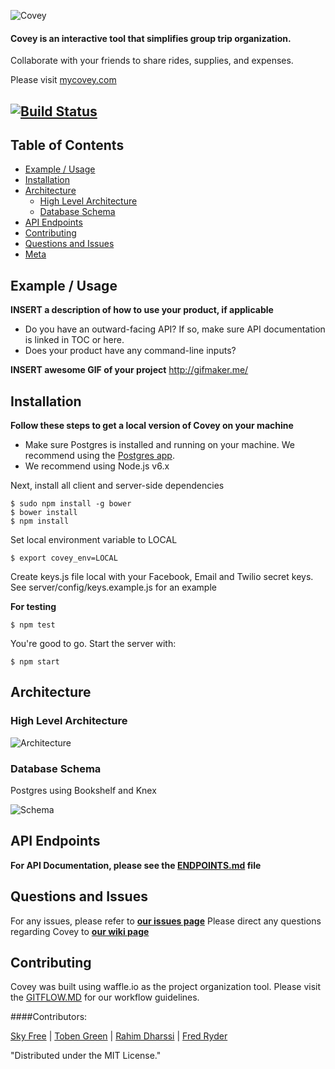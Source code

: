 ![Covey](https://raw.githubusercontent.com/teamcovey/covey/master/client/styles/assets/coveyLogo-blue-white-04-01.png)

#### Covey is an interactive tool that simplifies group trip organization.
Collaborate with your friends to share rides, supplies, and expenses.

Please visit [mycovey.com](http://mycovey.com)

[![Build Status](https://travis-ci.org/teamcovey/covey.svg?branch=master)](https://travis-ci.org/teamcovey/covey)
--------------------


## Table of Contents 
- [Example / Usage](#example--usage)
- [Installation](#installation)
- [Architecture](#architecture)
  - [High Level Architecture](#high-level-architecture)
  - [Database Schema](#database-schema)
- [API Endpoints](#api)
- [Contributing](#contributing)
- [Questions and Issues](#questions-and-issues)
- [Meta](#meta)

## Example / Usage
**INSERT a description of how to use your product, if applicable**
* Do you have an outward-facing API? If so, make sure API documentation is linked in TOC or here.
* Does your product have any command-line inputs?

**INSERT awesome GIF of your project**
http://gifmaker.me/

## Installation
**Follow these steps to get a local version of Covey on your machine**

* Make sure Postgres is installed and running on your machine. We recommend using the [Postgres app](http://postgresapp.com/). 
* We recommend using Node.js v6.x

Next, install all client and server-side dependencies
```
$ sudo npm install -g bower
$ bower install
$ npm install
```

Set local environment variable to LOCAL

```
$ export covey_env=LOCAL
```

Create keys.js file local with your Facebook, Email and Twilio secret keys. See server/config/keys.example.js for an example

**For testing**
```
$ npm test
```

You're good to go. Start the server with:
```
$ npm start
```


## Architecture
### High Level Architecture
![Architecture](https://raw.githubusercontent.com/teamcovey/covey/master/client/styles/assets/architecture-sml.gif)
### Database Schema
Postgres using Bookshelf and Knex

![Schema](https://raw.githubusercontent.com/teamcovey/covey/master/client/styles/assets/updatedSchema.png)

## API Endpoints
**For API Documentation, please see the [ENDPOINTS.md](ENDPOINTS.md) file**

## Questions and Issues
For any issues, please refer to [**our issues page**](https://github.com/teamcovey/covey/issues)
Please direct any questions regarding Covey to [**our wiki page**](https://github.com/teamcovey/covey/wiki)

## Contributing

Covey was built using waffle.io as the project organization tool.
Please visit the [GITFLOW.MD](GITFLOW.md) for our workflow guidelines.

####Contributors:

[Sky Free](https://github.com/swfree) | [Toben Green](https://github.com/tobensg) | [Rahim Dharssi](https://github.com/rahimftd) | [Fred Ryder](https://github.com/fredryder)

"Distributed under the MIT License."
